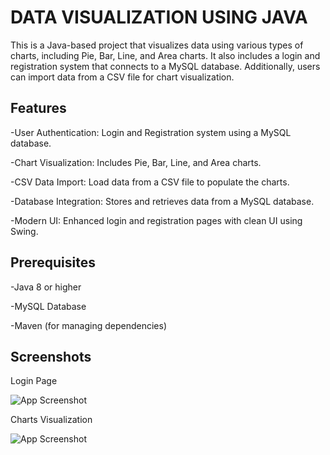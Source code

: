 
# DATA VISUALIZATION USING JAVA

This is a Java-based project that visualizes data using various types of charts, including Pie, Bar, Line, and Area charts. It also includes a login and registration system that connects to a MySQL database. Additionally, users can import data from a CSV file for chart visualization.


## Features

-User Authentication: Login and Registration system using a MySQL database.

-Chart Visualization: Includes Pie, Bar, Line, and Area charts.

-CSV Data Import: Load data from a CSV file to populate the charts.

-Database Integration: Stores and retrieves data from a MySQL database.

-Modern UI: Enhanced login and registration pages with clean UI using Swing.

## Prerequisites

-Java 8 or higher

-MySQL Database

-Maven (for managing dependencies)
## Screenshots

Login  Page

![App Screenshot](https://via.placeholder.com/468x300?text=App+Screenshot+Here)

Charts Visualization

![App Screenshot](https://via.placeholder.com/468x300?text=App+Screenshot+Here)
